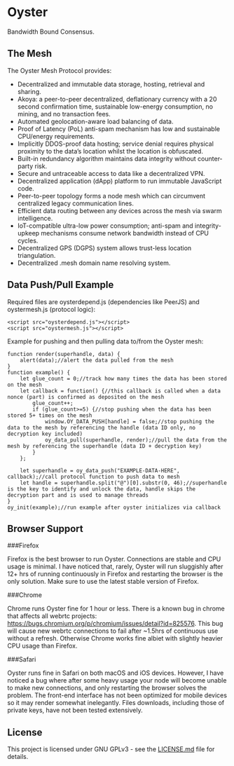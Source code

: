 # Oyster

Bandwidth Bound Consensus.

## The Mesh

The Oyster Mesh Protocol provides:

- Decentralized and immutable data storage, hosting, retrieval and sharing.
- Akoya: a peer-to-peer decentralized, deflationary currency with a 20 second confirmation time, sustainable low-energy consumption, no mining, and no transaction fees. 
- Automated geolocation-aware load balancing of data.
- Proof of Latency (PoL) anti-spam mechanism has low and sustainable CPU/energy requirements.
- Implicitly DDOS-proof data hosting; service denial requires physical proximity to the data’s location whilst the location is obfuscated.
- Built-in redundancy algorithm maintains data integrity without counter-party risk.
- Secure and untraceable access to data like a decentralized VPN.
- Decentralized application (dApp) platform to run immutable JavaScript code.
- Peer-to-peer topology forms a node mesh which can circumvent centralized legacy communication lines.
- Efficient data routing between any devices across the mesh via swarm intelligence.
- IoT-compatible ultra-low power consumption; anti-spam and integrity-upkeep mechanisms consume network bandwidth instead of CPU cycles.
- Decentralized GPS (DGPS) system allows trust-less location triangulation.
- Decentralized .mesh domain name resolving system.

## Data Push/Pull Example
Required files are oysterdepend.js (dependencies like PeerJS) and oystermesh.js (protocol logic):

```
<script src="oysterdepend.js"></script>
<script src="oystermesh.js"></script>
```
Example for pushing and then pulling data to/from the Oyster mesh:
```
function render(superhandle, data) {
    alert(data);//alert the data pulled from the mesh
}
function example() {
    let glue_count = 0;//track how many times the data has been stored on the mesh
    let callback = function() {//this callback is called when a data nonce (part) is confirmed as deposited on the mesh
        glue_count++;
        if (glue_count>=5) {//stop pushing when the data has been stored 5+ times on the mesh
            window.OY_DATA_PUSH[handle] = false;//stop pushing the data to the mesh by referencing the handle (data ID only, no decryption key included)
            oy_data_pull(superhandle, render);//pull the data from the mesh by referencing the superhandle (data ID + decryption key)
        }
    };

    let superhandle = oy_data_push("EXAMPLE-DATA-HERE", callback);//call protocol function to push data to mesh
    let handle = superhandle.split("@")[0].substr(0, 46);//superhandle is the key to identify and unlock the data, handle skips the decryption part and is used to manage threads
}
oy_init(example);//run example after oyster initializes via callback
```

## Browser Support

###Firefox

Firefox is the best browser to run Oyster. Connections are stable and CPU usage is minimal. I have noticed that, rarely, Oyster will run sluggishly after 12+ hrs of running continuously in Firefox and restarting the browser is the only solution. Make sure to use the latest stable version of Firefox.

###Chrome

Chrome runs Oyster fine for 1 hour or less. There is a known bug in chrome that affects all webrtc projects: https://bugs.chromium.org/p/chromium/issues/detail?id=825576. This bug will cause new webrtc connections to fail after ~1.5hrs of continuous use without a refresh. Otherwise Chrome works fine albiet with slightly heavier CPU usage than Firefox.

###Safari

Oyster runs fine in Safari on both macOS and iOS devices. However, I have noticed a bug where after some heavy usage your node will become unable to make new connections, and only restarting the browser solves the problem. The front-end interface has not been optimized for mobile devices so it may render somewhat inelegantly. Files downloads, including those of private keys, have not been tested extensively.

## License
This project is licensed under GNU GPLv3 - see the [LICENSE.md](LICENSE.md) file for details.